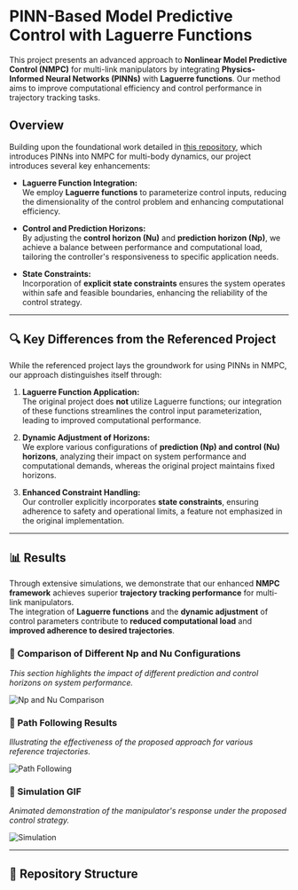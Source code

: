 # PINN-Based Model Predictive Control with Laguerre Functions

This project presents an advanced approach to **Nonlinear Model Predictive Control (NMPC)** for multi-link manipulators by integrating **Physics-Informed Neural Networks (PINNs)** with **Laguerre functions**. Our method aims to improve computational efficiency and control performance in trajectory tracking tasks.

## Overview

Building upon the foundational work detailed in [this repository](https://github.com/Jonas-Nicodemus/PINNs-based-MPC), which introduces PINNs into NMPC for multi-body dynamics, our project introduces several key enhancements:

- **Laguerre Function Integration:**  
  We employ **Laguerre functions** to parameterize control inputs, reducing the dimensionality of the control problem and enhancing computational efficiency.

- **Control and Prediction Horizons:**  
  By adjusting the **control horizon (Nu)** and **prediction horizon (Np)**, we achieve a balance between performance and computational load, tailoring the controller's responsiveness to specific application needs.

- **State Constraints:**  
  Incorporation of **explicit state constraints** ensures the system operates within safe and feasible boundaries, enhancing the reliability of the control strategy.

---

## 🔍 Key Differences from the Referenced Project

While the referenced project lays the groundwork for using PINNs in NMPC, our approach distinguishes itself through:

1. **Laguerre Function Application:**  
   The original project does **not** utilize Laguerre functions; our integration of these functions streamlines the control input parameterization, leading to improved computational performance.

2. **Dynamic Adjustment of Horizons:**  
   We explore various configurations of **prediction (Np) and control (Nu) horizons**, analyzing their impact on system performance and computational demands, whereas the original project maintains fixed horizons.

3. **Enhanced Constraint Handling:**  
   Our controller explicitly incorporates **state constraints**, ensuring adherence to safety and operational limits, a feature not emphasized in the original implementation.

---

## 📊 Results

Through extensive simulations, we demonstrate that our enhanced **NMPC framework** achieves superior **trajectory tracking performance** for multi-link manipulators.  
The integration of **Laguerre functions** and the **dynamic adjustment** of control parameters contribute to **reduced computational load** and **improved adherence to desired trajectories**.

### 🔹 Comparison of Different **Np** and **Nu** Configurations  
_This section highlights the impact of different prediction and control horizons on system performance._

![Np and Nu Comparison](path/to/Np_Nu_comparison_image.png)

### 🔹 Path Following Results  
_Illustrating the effectiveness of the proposed approach for various reference trajectories._

![Path Following](path/to/path_following_results.png)

### 🔹 Simulation GIF  
_Animated demonstration of the manipulator's response under the proposed control strategy._

![Simulation](path/to/simulation_gif.gif)

---

## 📂 Repository Structure

